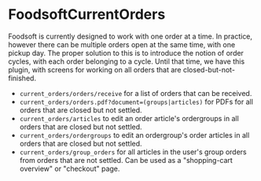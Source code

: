 FoodsoftCurrentOrders
=====================

Foodsoft is currently designed to work with one order at a time. In practice,
however there can be multiple orders open at the same time, with one pickup
day. The proper solution to this is to introduce the notion of order cycles,
with each order belonging to a cycle. Until that time, we have this plugin,
with screens for working on all orders that are closed-but-not-finished.

* `current_orders/orders/receive` for a list of orders that can be received.
* `current_orders/orders.pdf?document=(groups|articles)` for PDFs for all
  orders that are closed but not settled.
* `current_orders/articles` to edit an order article's ordergroups in all
  orders that are closed but not settled.
* `current_orders/ordergroups` to edit an ordergroup's order articles in all
  orders that are closed but not settled.
* `current_orders/group_orders` for all articles in the user's group orders
  from orders that are not settled. Can be used as a "shopping-cart overview"
  or "checkout" page.
